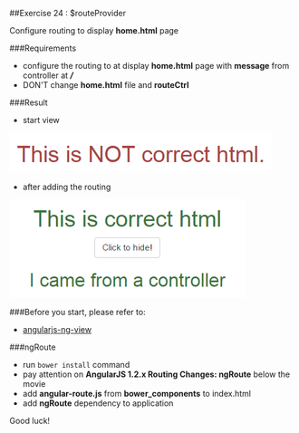 ##Exercise 24 : $routeProvider

Configure routing to display **home.html** page

###Requirements
 * configure the routing to at display **home.html** page with **message** from controller at ***/***
 * DON'T change **home.html** file and **routeCtrl**

###Result
* start view

![alt text](app/assets/1.png "1")

* after adding the routing

![alt text](app/assets/2.png "2")


###Before you start, please refer to:
* [angularjs-ng-view](https://egghead.io/lessons/angularjs-ng-view)

###ngRoute
* run ```bower install``` command
* pay attention on **AngularJS 1.2.x Routing Changes: ngRoute** below the movie
* add **angular-route.js** from **bower_components** to index.html 
* add **ngRoute** dependency to application 

Good luck!